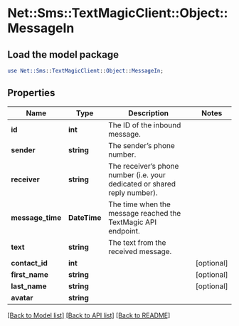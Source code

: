 # Net::Sms::TextMagicClient::Object::MessageIn

## Load the model package
```perl
use Net::Sms::TextMagicClient::Object::MessageIn;
```

## Properties
Name | Type | Description | Notes
------------ | ------------- | ------------- | -------------
**id** | **int** | The ID of the inbound message. | 
**sender** | **string** | The sender’s phone number. | 
**receiver** | **string** | The receiver’s phone number (i.e. your dedicated or shared reply number). | 
**message_time** | **DateTime** | The time when the message reached the TextMagic API endpoint. | 
**text** | **string** | The text from the received message. | 
**contact_id** | **int** |  | [optional] 
**first_name** | **string** |  | [optional] 
**last_name** | **string** |  | [optional] 
**avatar** | **string** |  | 

[[Back to Model list]](../README.md#documentation-for-models) [[Back to API list]](../README.md#documentation-for-api-endpoints) [[Back to README]](../README.md)


